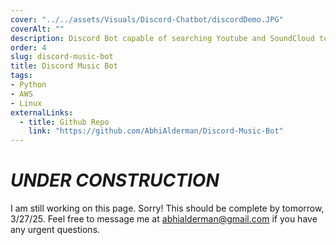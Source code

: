 ```yaml
---
cover: "../../assets/Visuals/Discord-Chatbot/discordDemo.JPG"
coverAlt: ""
description: Discord Bot capable of searching Youtube and SoundCloud to play requesting music onto the user's voice channel.
order: 4
slug: discord-music-bot
title: Discord Music Bot
tags:
- Python
- AWS
- Linux
externalLinks:
  - title: Github Repo
    link: "https://github.com/AbhiAlderman/Discord-Music-Bot"
---
```


# **_UNDER CONSTRUCTION_**
I am still working on this page. Sorry! This should be complete by tomorrow, 3/27/25. Feel free to message me at abhialderman@gmail.com if you have any urgent questions.